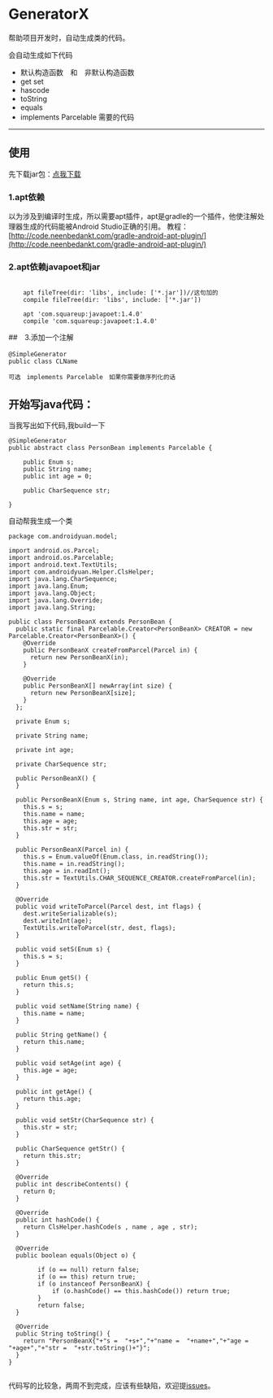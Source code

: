 
# GeneratorX
帮助项目开发时，自动生成类的代码。

会自动生成如下代码
* 默认构造函数　和　非默认构造函数
* get set
* hascode
* toString
* equals
* implements Parcelable 需要的代码

-------------------
## 使用

先下载jar包：[点我下载](https://github.com/weizongwei5/GeneratorX/raw/master/other/generatorclassx-1.0.2.jar)
### 1.apt依赖
以为涉及到编译时生成，所以需要apt插件，apt是gradle的一个插件，他使注解处理器生成的代码能被Android Studio正确的引用。
教程：[http://code.neenbedankt.com/gradle-android-apt-plugin/](http://code.neenbedankt.com/gradle-android-apt-plugin/)

### 2.apt依赖javapoet和jar

```

    apt fileTree(dir: 'libs', include: ['*.jar'])//这句加的
    compile fileTree(dir: 'libs', include: ['*.jar'])
    
    apt 'com.squareup:javapoet:1.4.0'
    compile 'com.squareup:javapoet:1.4.0'
```

##　3.添加一个注解　
```
@SimpleGenerator　　
public class CLName

可选　implements Parcelable　如果你需要做序列化的话　 
```
## 开始写java代码：

当我写出如下代码,我build一下
```
@SimpleGenerator
public abstract class PersonBean implements Parcelable {

    public Enum s;
    public String name;
    public int age = 0;

    public CharSequence str;

}
```

自动帮我生成一个类
 
```
package com.androidyuan.model;

import android.os.Parcel;
import android.os.Parcelable;
import android.text.TextUtils;
import com.androidyuan.Helper.ClsHelper;
import java.lang.CharSequence;
import java.lang.Enum;
import java.lang.Object;
import java.lang.Override;
import java.lang.String;

public class PersonBeanX extends PersonBean {
  public static final Parcelable.Creator<PersonBeanX> CREATOR = new Parcelable.Creator<PersonBeanX>() {
    @Override
    public PersonBeanX createFromParcel(Parcel in) {
      return new PersonBeanX(in);
    }

    @Override
    public PersonBeanX[] newArray(int size) {
      return new PersonBeanX[size];
    }
  };

  private Enum s;

  private String name;

  private int age;

  private CharSequence str;

  public PersonBeanX() {
  }

  public PersonBeanX(Enum s, String name, int age, CharSequence str) {
    this.s = s;
    this.name = name;
    this.age = age;
    this.str = str;
  }

  public PersonBeanX(Parcel in) {
    this.s = Enum.valueOf(Enum.class, in.readString());
    this.name = in.readString();
    this.age = in.readInt();
    this.str = TextUtils.CHAR_SEQUENCE_CREATOR.createFromParcel(in);
  }

  @Override
  public void writeToParcel(Parcel dest, int flags) {
    dest.writeSerializable(s);
    dest.writeInt(age);
    TextUtils.writeToParcel(str, dest, flags);
  }

  public void setS(Enum s) {
    this.s = s;
  }

  public Enum getS() {
    return this.s;
  }

  public void setName(String name) {
    this.name = name;
  }

  public String getName() {
    return this.name;
  }

  public void setAge(int age) {
    this.age = age;
  }

  public int getAge() {
    return this.age;
  }

  public void setStr(CharSequence str) {
    this.str = str;
  }

  public CharSequence getStr() {
    return this.str;
  }

  @Override
  public int describeContents() {
    return 0;
  }

  @Override
  public int hashCode() {
    return ClsHelper.hashCode(s , name , age , str);
  }

  @Override
  public boolean equals(Object o) {

        if (o == null) return false;
        if (o == this) return true;
        if (o instanceof PersonBeanX) {
        	if (o.hashCode() == this.hashCode()) return true;
        }
        return false;
  }

  @Override
  public String toString() {
    return "PersonBeanX{"+"s =  "+s+","+"name =  "+name+","+"age =  "+age+","+"str =  "+str.toString()+"}";
  }
}


```


代码写的比较急，两周不到完成，应该有些缺陷，欢迎提[issues](https://github.com/weizongwei5/GeneratorX/issues/new)。

